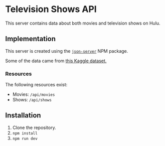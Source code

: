 # Television Shows API

This server contains data about both movies and television shows on Hulu.

## Implementation

This server is created using the [`json-server`](https://www.npmjs.com/package/json-server) NPM package.

Some of the data came from [this Kaggle dataset.](https://www.kaggle.com/shivamb/hulu-movies-and-tv-shows)

### Resources

The following resources exist:

- Movies: `/api/movies`
- Shows: `/api/shows`

## Installation

1. Clone the repository.
1. `npm install`
1. `npm run dev`
